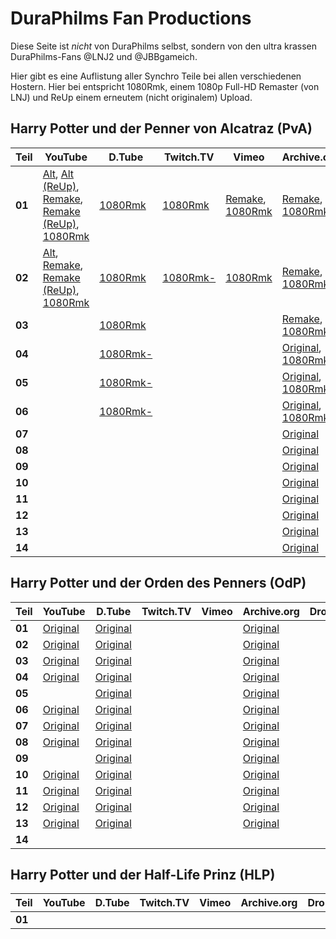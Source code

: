 DuraPhilms Fan Productions
==========================

Diese Seite ist *nicht* von DuraPhilms selbst, sondern von den ultra krassen
DuraPhilms-Fans @LNJ2 und @JBBgameich.

Hier gibt es eine Auflistung aller Synchro Teile bei allen verschiedenen Hostern.
Hier bei entspricht 1080Rmk, einem 1080p Full-HD Remaster (von LNJ) und ReUp
einem erneutem (nicht originalem) Upload.

Harry Potter und der Penner von Alcatraz (PvA)
----------------------------------------------

| Teil   | YouTube  | D.Tube | Twitch.TV | Vimeo | Archive.org | Dropbox | Anderes |
|--------|----------|--------|-----------|-------|-------------|---------|---------|
| **01** | [Alt](https://www.youtube.com/watch?v=Ja7d8DV-lwQ), [Alt (ReUp)](https://www.youtube.com/watch?v=v2giOWjnlzY), [Remake](https://www.youtube.com/watch?v=8QPo_diqd8k), [Remake (ReUp)](https://www.youtube.com/watch?v=STz5U1F7m5s), [1080Rmk](https://www.youtube.com/watch?v=AAfrY1K25ts) | [1080Rmk](https://steem.ly/HPudPvA01d) | [1080Rmk](https://www.twitch.tv/videos/173846718) | [Remake](https://vimeo.com/168564384), [1080Rmk](https://vimeo.com/233225334) | [Remake](https://archive.org/download/HPudPvAT_file_remake/HPudPvA_T_01.mp4), [1080Rmk](https://archive.org/download/HPudPvA_1080Rmk/HPudPvA_01_1080Rmk.mp4) | [Remake](https://dl.dropboxusercontent.com/s/ca27pxotoceuk8o/HPudPvA_T_1.mp4) |  |
| **02** | [Alt](https://www.youtube.com/watch?v=8bG-5eDXfgY), [Remake](https://www.youtube.com/watch?v=-h-yviW_xVs), [Remake (ReUp)](https://www.youtube.com/watch?v=O6XiTYAsKI8&t=83s), [1080Rmk](https://youtu.be/8FHvxfyU148) | [1080Rmk](https://steem.ly/HPudPvA02d) | [1080Rmk-](https://www.twitch.tv/videos/148073081) | [1080Rmk](https://vimeo.com/253485162) | [Remake](https://archive.org/download/HPudPvAT_file_remake/HPudPvA_T_02.mp4), [1080Rmk](https://archive.org/download/HPudPvA_1080Rmk/HPudPvA_02_1080Rmk.mp4) | [Remake](https://dl.dropboxusercontent.com/s/7q6qik9g7cmmfkn/HPudPvA_T_2.mp4) |  |
| **03** |  | [1080Rmk](https://steem.ly/HPudPvA03d) |  |  | [Remake](https://archive.org/download/HPudPvAT_file_remake/HPudPvA_T_03.mp4), [1080Rmk](https://archive.org/download/HPudPvA_1080Rmk/HPudPvA_03_1080Rmk.mp4) |  |  |
| **04** |  | [1080Rmk-](https://steem.ly/HPudPvA04d) |  |  | [Original](https://archive.org/download/HPudPvAT_file_remake/HPudPvA_T_04.mp4), [1080Rmk](https://archive.org/download/HPudPvA_1080Rmk/HPudPvA_04_1080Rmk.mp4) |  |  |
| **05** |  | [1080Rmk-](https://steem.ly/HPudPvA05d) |  |  | [Original](https://archive.org/download/HPudPvAT_file_remake/HPudPvA_T_05.mp4), [1080Rmk](https://archive.org/download/HPudPvA_1080Rmk/HPudPvA_05_1080Rmk.mp4) |  |  |
| **06** |  | [1080Rmk-](https://steem.ly/HPudPvA06d) |  |  | [Original](https://archive.org/download/HPudPvAT_file_remake/HPudPvA_T_06.mp4), [1080Rmk](https://archive.org/download/HPudPvA_1080Rmk/HPudPvA_06_1080Rmk.mp4) |  |  |
| **07** |  |  |  |  | [Original](https://archive.org/download/HPudPvAT_file_remake/HPudPvA_T_07.mp4) |   |   |
| **08** |  |  |  |  | [Original](https://archive.org/download/HPudPvAT_file_remake/HPudPvA_T_08.mp4) |   |   |
| **09** |  |  |  |  | [Original](https://archive.org/download/HPudPvAT_file_remake/HPudPvA_T_09.mp4) |   |   |
| **10** |  |  |  |  | [Original](https://archive.org/download/HPudPvAT_file_remake/HPudPvA_T_10.mp4) |   |   |
| **11** |  |  |  |  | [Original](https://archive.org/download/HPudPvAT_file_remake/HPudPvA_T_11.mp4) |   |   |
| **12** |  |  |  |  | [Original](https://archive.org/download/HPudPvAT_file_remake/HPudPvA_T_12.mp4) |   |   |
| **13** |  |  |  |  | [Original](https://archive.org/download/HPudPvAT_file_remake/HPudPvA_T_13.mp4) |   |   |
| **14** |  |  |  |  | [Original](https://archive.org/download/HPudPvAT_file_remake/HPudPvA_T_14.mp4) |   |   |


Harry Potter und der Orden des Penners (OdP)
--------------------------------------------

| Teil   | YouTube  | D.Tube | Twitch.TV | Vimeo | Archive.org | Dropbox | Anderes |
|--------|----------|--------|-----------|-------|-------------|---------|---------|
| **01** | [Original](https://youtu.be/4arwkIcTHgs?list=PLOZUMtCVKU0AygY2l4fQ3-RZHSc-L0V5g) | [Original](https://d.tube/v/jbb/yowkmsul) |  |  | [Original](https://archive.org/download/HPudOdPT_file_remake/HPudOdP_T_01.mp4) |  |  |
| **02** | [Original](https://youtu.be/HAVbNybjias?list=PLOZUMtCVKU0AygY2l4fQ3-RZHSc-L0V5g) | [Original](https://d.tube/v/jbb/vxxeq1dz) |  |  | [Original](https://archive.org/download/HPudOdPT_file_remake/HPudOdP_T_02.mp4) |  |  |
| **03** | [Original](https://youtu.be/2Rn8Fpyt4S0?list=PLOZUMtCVKU0AygY2l4fQ3-RZHSc-L0V5g) | [Original](https://d.tube/v/jbb/ojjzcir1) |  |  | [Original](https://archive.org/download/HPudOdPT_file_remake/HPudOdP_T_03.mp4) |  |  |
| **04** | [Original](https://youtu.be/XZWaD4Kutd4?list=PLOZUMtCVKU0AygY2l4fQ3-RZHSc-L0V5g) | [Original](https://d.tube/v/jbb/wf1g92re) |  |  | [Original](https://archive.org/download/HPudOdPT_file_remake/HPudOdP_T_04.mp4) |  |  |
| **05** |  | [Original](https://d.tube/v/jbb/2foc1boz) |  |  | [Original](https://archive.org/download/HPudOdPT_file_remake/HPudOdP_T_05.mp4) |  |  |
| **06** | [Original](https://youtu.be/d7CSBVOaB_4?list=PLOZUMtCVKU0AygY2l4fQ3-RZHSc-L0V5g) | [Original](https://d.tube/v/jbb/2bbvo19y) |  |  | [Original](https://archive.org/download/HPudOdPT_file_remake/HPudOdP_T_06.mp4) |  |  |
| **07** | [Original](https://youtu.be/Dd6G60HRaCI?list=PLOZUMtCVKU0AygY2l4fQ3-RZHSc-L0V5g) | [Original](https://d.tube/v/jbb/ox1kk5zi) |  |  | [Original](https://archive.org/download/HPudOdPT_file_remake/HPudOdP_T_07.mp4) |  |  |
| **08** | [Original](https://youtu.be/LuQmEIbjTFM?list=PLOZUMtCVKU0AygY2l4fQ3-RZHSc-L0V5g) | [Original](https://d.tube/v/jbb/2ixom1zp) |  |  | [Original](https://archive.org/download/HPudOdPT_file_remake/HPudOdP_T_08.mp4) |  |  |
| **09** |  | [Original](https://d.tube/v/jbb/nmai4kqm) |  |  | [Original](https://archive.org/download/HPudOdPT_file_remake/HPudOdP_T_09.mp4) |  |  |
| **10** | [Original](https://youtu.be/IrDY1qGAJGw?list=PLOZUMtCVKU0AygY2l4fQ3-RZHSc-L0V5g) | [Original](https://d.tube/v/jbb/pkyfsj64) |  |  | [Original](https://archive.org/download/HPudOdPT_file_remake/HPudOdP_T_10.mp4) |  |  |
| **11** | [Original](https://youtu.be/FHhVIAqBV8U?list=PLOZUMtCVKU0AygY2l4fQ3-RZHSc-L0V5g) | [Original](https://d.tube/v/jbb/r51npdkf) |  |  | [Original](https://archive.org/download/HPudOdPT_file_remake/HPudOdP_T_11.mp4) |  |  |
| **12** | [Original](https://youtu.be/r90wHohn3_A?list=PLOZUMtCVKU0AygY2l4fQ3-RZHSc-L0V5g) | [Original](https://d.tube/v/jbb/pekxz0pl) |  |  | [Original](https://archive.org/download/HPudOdPT_file_remake/HPudOdP_T_12.mp4) |  |  |
| **13** | [Original](https://youtu.be/CNqeEqktQHo?list=PLOZUMtCVKU0AygY2l4fQ3-RZHSc-L0V5g) | [Original](https://d.tube/v/jbb/ku0zicng) |  |  | [Original](https://archive.org/download/HPudOdPT_file_remake/HPudOdP_T_13.mp4) |  |  |
| **14** |  |  |  |  |  |  |  |


Harry Potter und der Half-Life Prinz (HLP)
------------------------------------------

| Teil   | YouTube  | D.Tube | Twitch.TV | Vimeo | Archive.org | Dropbox | Anderes |
|--------|----------|--------|-----------|-------|-------------|---------|---------|
| **01** |  |  |  |  |  |  |  |
